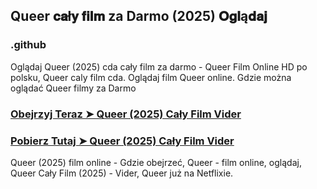 ## Queer 𝐜𝐚ł𝐲 𝐟𝐢𝐥𝐦  za Darmo (2025) 𝐎𝐠𝐥ą𝐝𝐚𝐣

### .github

Oglądaj Queer (2025) cda cały film za darmo - Queer Film Online HD po polsku, Queer caly film cda. Oglądaj film Queer online. Gdzie można oglądać Queer filmy za Darmo

### [Obejrzyj Teraz ➤ Queer (2025) Cały Film Vider](https://watching4khdmovies.blogspot.com/2025/03/queer.html)

### [Pobierz Tutaj ➤ Queer (2025) Cały Film Vider](https://watching4khdmovies.blogspot.com/2025/03/queer.html)

Queer (2025) film online - Gdzie obejrzeć, Queer - film online, oglądaj, Queer Cały Film (2025) - Vider, Queer już na Netflixie.
